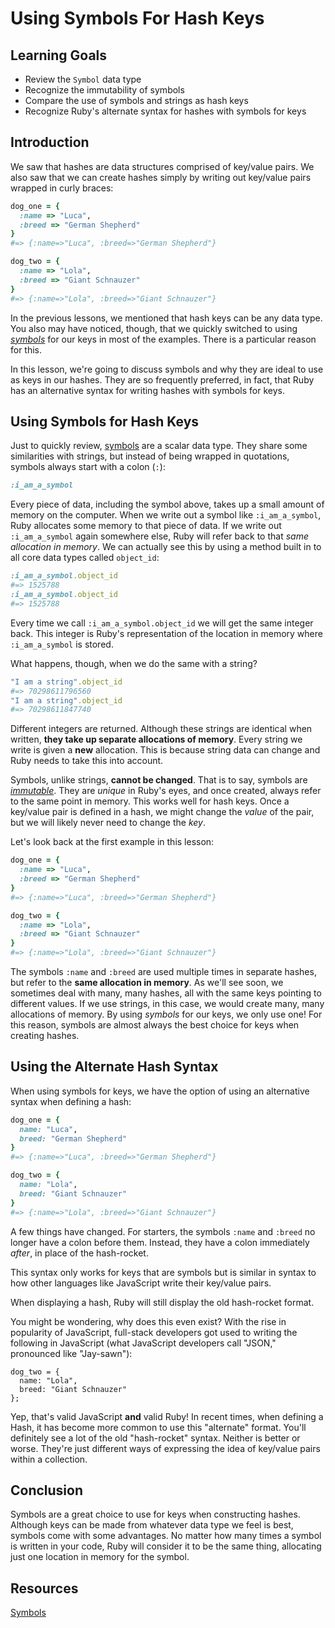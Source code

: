 # Using Symbols For Hash Keys

## Learning Goals

- Review the `Symbol` data type
- Recognize the immutability of symbols
- Compare the use of symbols and strings as hash keys
- Recognize Ruby's alternate syntax for hashes with symbols for keys

## Introduction

We saw that hashes are data structures comprised of key/value pairs. We also saw
that we can create hashes simply by writing out key/value pairs wrapped in curly
braces:

```ruby
dog_one = {
  :name => "Luca",
  :breed => "German Shepherd"
}
#=> {:name=>"Luca", :breed=>"German Shepherd"}

dog_two = {
  :name => "Lola",
  :breed => "Giant Schnauzer"
}
#=> {:name=>"Lola", :breed=>"Giant Schnauzer"}
```

In the previous lessons, we mentioned that hash keys can be any data type. You
also may have noticed, though, that we quickly switched to using
[_symbols_][symbols] for our keys in most of the examples. There is a particular
reason for this.

In this lesson, we're going to discuss symbols and why they are ideal to use as
keys in our hashes. They are so frequently preferred, in fact, that Ruby has an
alternative syntax for writing hashes with symbols for keys.

## Using Symbols for Hash Keys

Just to quickly review, [symbols][symbols] are a scalar data type. They share some
similarities with strings, but instead of being wrapped in quotations, symbols
always start with a colon (`:`):

```ruby
:i_am_a_symbol
```

Every piece of data, including the symbol above, takes up a small amount of
memory on the computer. When we write out a symbol like `:i_am_a_symbol`, Ruby
allocates some memory to that piece of data. If we write out `:i_am_a_symbol`
again somewhere else, Ruby will refer back to that _same allocation in memory_.
We can actually see this by using a method built in to all core data types
called `object_id`:

```ruby
:i_am_a_symbol.object_id
#=> 1525788
:i_am_a_symbol.object_id
#=> 1525788
```

Every time we call `:i_am_a_symbol.object_id` we will get the same integer back.
This integer is Ruby's representation of the location in memory where
`:i_am_a_symbol` is stored.

What happens, though, when we do the same with a string?

```ruby
"I am a string".object_id
#=> 70298611796560
"I am a string".object_id
#=> 70298611847740
```

Different integers are returned. Although these strings are identical when
written, **they take up separate allocations of memory**. Every string we write
is given a **new** allocation. This is because string data can change and Ruby
needs to take this into account.

Symbols, unlike strings, **cannot be changed**. That is to say, symbols are
[_immutable_][immutable]. They are _unique_ in Ruby's eyes, and once created,
always refer to the same point in memory. This works well for hash keys. Once a
key/value pair is defined in a hash, we might change the _value_ of the pair,
but we will likely never need to change the _key_.

Let's look back at the first example in this lesson:

```ruby
dog_one = {
  :name => "Luca",
  :breed => "German Shepherd"
}
#=> {:name=>"Luca", :breed=>"German Shepherd"}

dog_two = {
  :name => "Lola",
  :breed => "Giant Schnauzer"
}
#=> {:name=>"Lola", :breed=>"Giant Schnauzer"}
```

The symbols `:name` and `:breed` are used multiple times in separate hashes, but
refer to the **same allocation in memory**. As we'll see soon, we sometimes deal
with many, many hashes, all with the same keys pointing to different values. If
we use strings, in this case, we would create many, many allocations of
memory. By using _symbols_ for our keys, we only use one! For this reason,
symbols are almost always the best choice for keys when creating hashes.

## Using the Alternate Hash Syntax

When using symbols for keys, we have the option of using an alternative syntax
when defining a hash:

```ruby
dog_one = {
  name: "Luca",
  breed: "German Shepherd"
}
#=> {:name=>"Luca", :breed=>"German Shepherd"}

dog_two = {
  name: "Lola",
  breed: "Giant Schnauzer"
}
#=> {:name=>"Lola", :breed=>"Giant Schnauzer"}
```

A few things have changed. For starters, the symbols `:name` and `:breed` no
longer have a colon before them. Instead, they have a colon immediately _after_,
in place of the hash-rocket.

This syntax only works for keys that are symbols but is similar in syntax to
how other languages like JavaScript write their key/value pairs.

When displaying a hash, Ruby will still display the old hash-rocket format.

You might be wondering, why does this even exist? With the rise in popularity
of JavaScript, full-stack developers got used to writing the following in
JavaScript (what JavaScript developers call "JSON," pronounced like "Jay-sawn"):

```JS
dog_two = {
  name: "Lola",
  breed: "Giant Schnauzer"
};
```

Yep, that's valid JavaScript **and** valid Ruby! In recent times, when defining
a Hash, it has become more common to use this "alternate" format. You'll
definitely see a lot of the old "hash-rocket" syntax. Neither is better or
worse. They're just different ways of expressing the idea of key/value pairs
within a collection.

## Conclusion

Symbols are a great choice to use for keys when constructing hashes. Although
keys can be made from whatever data type we feel is best, symbols come with
some advantages. No matter how many times a symbol is written in your code, Ruby
will consider it to be the same thing, allocating just one location in memory
for the symbol.

## Resources

[Symbols][symbols]

[immutable]: https://en.wikipedia.org/wiki/Immutable_object
[symbols]: https://ruby-doc.org/core-2.6.3/Symbol.html


